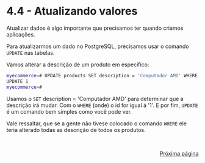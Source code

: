 # 4.4 - Atualizando valores

Atualizar dados é algo importante que precisamos ter quando criamos aplicações. 

Para atualizarmos um dado no PostgreSQL, precisamos usar o comando `UPDATE` nas tabelas.

Vamos alterar a descrição de um produto em específico:

```bash
myecommerce=# UPDATE products SET description = 'Computador AMD' WHERE id = 1;
UPDATE 1
myecommerce=#
```

Usamos o `SET` description = 'Computador AMD' para determinar que a descrição irá mudar. Com o `WHERE` (onde) o id for igual á '1'. E por fim, `UPDATE` é um comando bem simples como você pode ver.

Vale ressaltar, que se a gente não tivese colocado o comando `WHERE` ele teria alterado todas as descrição de todos os produtos.

<br/>
<div style="text-align: right">

[Próxima página](/contents/4%20-%20Projeto/5-Deletando%20valores.md)

</div>